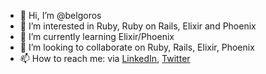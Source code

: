 - 👋 Hi, I’m @belgoros
- 👀 I’m interested in Ruby, Ruby on Rails, Elixir and Phoenix
- 🌱 I’m currently learning Elixir/Phoenix
- 💞️ I’m looking to collaborate on Ruby, Rails, Elixir, Phoenix
- 📫 How to reach me: via [LinkedIn](https://www.linkedin.com/in/sergueicambour), [Twitter](https://twitter.com/belgoros)

<!---
belgoros/belgoros is a ✨ special ✨ repository because its `README.md` (this file) appears on your GitHub profile.
You can click the Preview link to take a look at your changes.
--->

